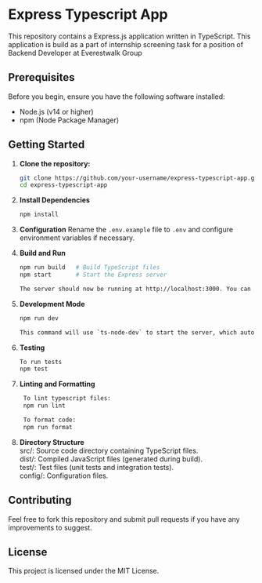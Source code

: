 # Express Typescript App

This repository contains a  Express.js application written in TypeScript. This application is build as a part of internship screening task for a position of Backend Developer at Everestwalk Group

## Prerequisites

Before you begin, ensure you have the following software installed:

- Node.js (v14 or higher)
- npm (Node Package Manager)

## Getting Started

1. **Clone the repository:**

   ```bash
   git clone https://github.com/your-username/express-typescript-app.git
   cd express-typescript-app

2. **Install Dependencies**
     ```bash
     npm install
    
3. **Configuration**
   Rename the `.env.example` file to `.env` and configure environment variables if necessary.

4. **Build and Run**
   ```bash
   npm run build   # Build TypeScript files
   npm start       # Start the Express server

   The server should now be running at http://localhost:3000. You can access the API using a tool like Postman.

5. **Development Mode**
   ```bash
   npm run dev

   This command will use `ts-node-dev` to start the server, which automatically restarts on code changes.

6. **Testing**
   ```bash
   To run tests
   npm test

7. **Linting and Formatting**
   ```bash
    To lint typescript files:
    npm run lint

    To format code:
    npm run format

8. **Directory Structure**  
   src/: Source code directory containing TypeScript files.  
   dist/: Compiled JavaScript files (generated during build).  
   test/: Test files (unit tests and integration tests).  
   config/: Configuration files.  

## Contributing
Feel free to fork this repository and submit pull requests if you have any improvements to suggest.

## License
This project is licensed under the MIT License.